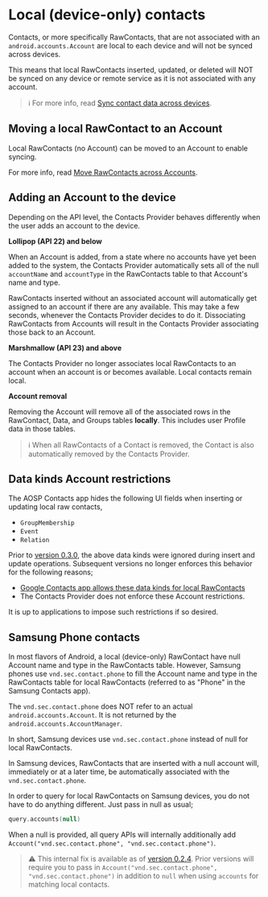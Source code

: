 # Local (device-only) contacts

Contacts, or more specifically RawContacts, that are not associated with an
`android.accounts.Account` are local to each device and will not be synced across devices.

This means that local RawContacts inserted, updated, or deleted will NOT be synced on any device or
remote service as it is not associated with any account.

> ℹ️ For more info, read [Sync contact data across devices](./../entities/sync-contact-data.md).

## Moving a local RawContact to an Account

Local RawContacts (no Account) can be moved to an Account to enable syncing.

For more info, read [Move RawContacts across Accounts](./../accounts/move-raw-contacts-across-accounts.md).

## Adding an Account to the device

Depending on the API level, the Contacts Provider behaves differently when the user adds an account
to the device.

**Lollipop (API 22) and below**

When an Account is added, from a state where no accounts have yet been added to the system, the
Contacts Provider automatically sets all of the null `accountName` and `accountType` in the
RawContacts table to that Account's name and type.

RawContacts inserted without an associated account will automatically get assigned to an account if
there are any available. This may take a few seconds, whenever the Contacts Provider decides to do
it. Dissociating RawContacts from Accounts will result in the Contacts Provider associating those
back to an Account.

**Marshmallow (API 23) and above**

The Contacts Provider no longer associates local RawContacts to an account when an account is or
becomes available. Local contacts remain local.

**Account removal**

Removing the Account will remove all of the associated rows in the RawContact, Data, and Groups 
tables **locally**. This includes user Profile data in those tables.

> ℹ️ When all RawContacts of a Contact is removed, the Contact is also automatically removed by the 
> Contacts Provider.

## Data kinds Account restrictions

The AOSP Contacts app hides the following UI fields when inserting or updating local raw contacts,

- `GroupMembership`
- `Event`
- `Relation`

Prior to [version 0.3.0](https://github.com/vestrel00/contacts-android/discussions/218), the above 
data kinds were ignored during insert and update operations. Subsequent versions no longer enforces 
this behavior for the following reasons;

- [Google Contacts app allows these data kinds for local RawContacts](https://github.com/vestrel00/contacts-android/issues/167)
- The Contacts Provider does not enforce these Account restrictions. 

It is up to applications to impose such restrictions if so desired.

## Samsung Phone contacts

In most flavors of Android, a local (device-only) RawContact have null Account name and type in
the RawContacts table. However, Samsung phones use `vnd.sec.contact.phone` to fill the Account
name and type in the RawContacts table for local RawContacts (referred to as "Phone" in the 
Samsung Contacts app).

The `vnd.sec.contact.phone` does NOT refer to an actual `android.accounts.Account`. It is not 
returned by the `android.accounts.AccountManager`. 

In short, Samsung devices use `vnd.sec.contact.phone` instead of null for local RawContacts.

In Samsung devices, RawContacts that are inserted with a null account will, immediately or at a 
later time, be automatically associated with the `vnd.sec.contact.phone`.

In order to query for local RawContacts on Samsung devices, you do not have to do anything 
different. Just pass in null as usual;

```kotlin
query.accounts(null)
```

When a null is provided, all query APIs will internally additionally add 
`Account("vnd.sec.contact.phone", "vnd.sec.contact.phone")`.

> ⚠️ This internal fix is available as of [version 0.2.4](https://github.com/vestrel00/contacts-android/releases/tag/0.2.4).
> Prior versions will require you to pass in `Account("vnd.sec.contact.phone", "vnd.sec.contact.phone")`
> in addition to `null` when using `accounts` for matching local contacts.